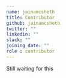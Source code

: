 ```yaml
---
name: jainamcsheth
title: Contributor
github: jainamcsheth
twitter: ""
linkedin: ""
slack: ""
joining_date: ""
role : contributor
---
```


Still waiting for this
